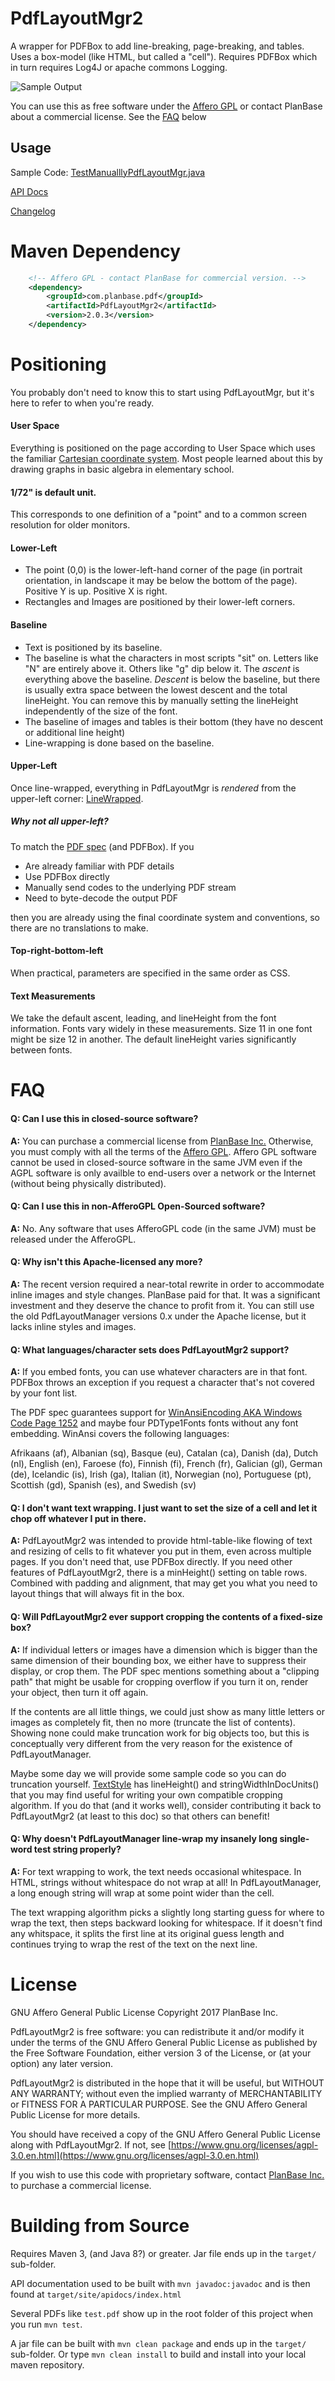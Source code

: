 # PdfLayoutMgr2

A wrapper for PDFBox to add line-breaking, page-breaking, and tables.
Uses a box-model (like HTML, but called a "cell").
Requires PDFBox which in turn requires Log4J or apache commons Logging.

![Sample Output](sampleScreenShot.png)

You can use this as free software under the [Affero GPL](https://www.gnu.org/licenses/agpl-3.0.en.html) or contact PlanBase about a commercial license.
See the [FAQ](#faq) below

## Usage

Sample Code: [TestManualllyPdfLayoutMgr.java](src/test/java/TestManualllyPdfLayoutMgr.java)

[API Docs](https://planbase.github.io/PdfLayoutMgr2/apidocs/)

[Changelog](CHANGELOG.md)

# Maven Dependency
```xml
    <!-- Affero GPL - contact PlanBase for commercial version. -->
    <dependency>
        <groupId>com.planbase.pdf</groupId>
        <artifactId>PdfLayoutMgr2</artifactId>
        <version>2.0.3</version>
    </dependency>
```

# Positioning

You probably don't need to know this to start using PdfLayoutMgr, but it's here to refer to when you're ready.

#### User Space
Everything is positioned on the page according to User Space which uses the familiar [Cartesian coordinate system](https://en.wikipedia.org/wiki/Cartesian_coordinate_system).
Most people learned about this by drawing graphs in basic algebra in elementary school.

#### 1/72" is default unit.
This corresponds to one definition of a "point" and to a common screen resolution for older monitors.

#### Lower-Left
* The point (0,0) is the lower-left-hand corner of the page (in portrait orientation, in landscape it may be below the bottom of the page).
Positive Y is up.  Positive X is right.
* Rectangles and Images are positioned by their lower-left corners.

#### Baseline
* Text is positioned by its baseline.
* The baseline is what the characters in most scripts "sit" on.
Letters like "N" are entirely above it.
Others like "g" dip below it.
The *ascent* is everything above the baseline.
*Descent* is below the baseline, but there is usually extra space between the lowest descent and the total lineHeight.
You can remove this by manually setting the lineHeight independently of the size of the font.
* The baseline of images and tables is their bottom (they have no descent or additional line height) 
* Line-wrapping is done based on the baseline.

#### Upper-Left
Once line-wrapped, everything in PdfLayoutMgr is *rendered* from the upper-left corner: [LineWrapped](src/main/java/com/planbase/pdf/layoutmanager/lineWrapping/LineWrapped.kt).

##### Why not all upper-left?
To match the [PDF spec](http://www.adobe.com/content/dam/acom/en/devnet/acrobat/pdfs/PDF32000_2008.pdf) (and PDFBox).
If you
* Are already familiar with PDF details
* Use PDFBox directly
* Manually send codes to the underlying PDF stream
* Need to byte-decode the output PDF

then you are already using the final coordinate system and conventions, so there are no translations to make.

#### Top-right-bottom-left
When practical, parameters are specified in the same order as CSS.

#### Text Measurements
We take the default ascent, leading, and lineHeight from the font information.
Fonts vary widely in these measurements.
Size 11 in one font might be size 12 in another.
The default lineHeight varies significantly between fonts.

# FAQ

#### Q: Can I use this in closed-source software?
**A:** You can purchase a commercial license from [PlanBase Inc.](https://planbase.com)
Otherwise, you must comply with all the terms of the [Affero GPL](https://www.gnu.org/licenses/agpl-3.0.en.html).
Affero GPL software cannot be used in closed-source software in the same JVM even if the AGPL software is only availble to end-users over a network or the Internet (without being physically distributed).

#### Q: Can I use this in non-AfferoGPL Open-Sourced software?
**A:** No.
Any software that uses AfferoGPL code (in the same JVM) must be released under the AfferoGPL. 

#### Q: Why isn't this Apache-licensed any more?
**A:** The recent version required a near-total rewrite in order to accommodate inline images and style changes.
PlanBase paid for that.  It was a significant investment and they deserve the chance to profit from it.
You can still use the old PdfLayoutManager versions 0.x under the Apache license, but it lacks inline styles and images.

#### Q: What languages/character sets does PdfLayoutMgr2 support?
**A:** If you embed fonts, you can use whatever characters are in that font.
PDFBox throws an exception if you request a character that's not covered by your font list.

The PDF spec guarantees support for [WinAnsiEncoding AKA Windows Code Page 1252](http://en.wikipedia.org/wiki/Windows-1252) and maybe four PDType1Fonts fonts without any font embedding.  WinAnsi covers the following languages:

Afrikaans (af), Albanian (sq), Basque (eu), Catalan (ca), Danish (da), Dutch (nl), English (en), Faroese (fo), Finnish (fi), French (fr), Galician (gl), German (de), Icelandic (is), Irish (ga), Italian (it), Norwegian (no), Portuguese (pt), Scottish (gd), Spanish (es), and Swedish (sv)


#### Q: I don't want text wrapping.  I just want to set the size of a cell and let it chop off whatever I put in there.
**A:** PdfLayoutMgr2 was intended to provide html-table-like flowing of text and resizing of cells to fit whatever you put in them, even across multiple pages.  If you don't need that, use PDFBox directly.  If you need other features of PdfLayoutMgr2, there is a minHeight() setting on table rows.  Combined with padding and alignment, that may get you what you need to layout things that will always fit in the box.

#### Q: Will PdfLayoutMgr2 ever support cropping the contents of a fixed-size box?
**A:** If individual letters or images have a dimension which is bigger than the same dimension of their bounding box, we either have to suppress their display, or crop them.  The PDF spec mentions something about a "clipping path" that might be usable for cropping overflow if you turn it on, render your object, then turn it off again.

If the contents are all little things, we could just show as many little letters or images as completely fit, then no more (truncate the list of contents).  Showing none could make truncation work for big objects too, but this is conceptually very different from the very reason for the existence of PdfLayoutManager.

Maybe some day we will provide some sample code so you can do truncation yourself.  [TextStyle](src/main/java/com/planbase/pdf/layoutmanager/TextStyle.java) has lineHeight() and stringWidthInDocUnits() that you may find useful for writing your own compatible cropping algorithm.  If you do that (and it works well), consider contributing it back to PdfLayoutMgr2 (at least to this doc) so that others can benefit!

#### Q: Why doesn't PdfLayoutManager line-wrap my insanely long single-word test string properly?
**A:** For text wrapping to work, the text needs occasional whitespace.  In HTML, strings without whitespace do not wrap at all!  In PdfLayoutManager, a long enough string will wrap at some point wider than the cell.

The text wrapping algorithm picks a slightly long starting guess for where to wrap the text, then steps backward looking for whitespace. If it doesn't find any whitspace, it splits the first line at its original guess length and continues trying to wrap the rest of the text on the next line.

# License
GNU Affero General Public License
Copyright 2017 PlanBase Inc.

PdfLayoutMgr2 is free software: you can redistribute it and/or modify
it under the terms of the GNU Affero General Public License as published by
the Free Software Foundation, either version 3 of the License, or
(at your option) any later version.

PdfLayoutMgr2 is distributed in the hope that it will be useful,
but WITHOUT ANY WARRANTY; without even the implied warranty of
MERCHANTABILITY or FITNESS FOR A PARTICULAR PURPOSE.  See the
GNU Affero General Public License for more details.

You should have received a copy of the GNU Affero General Public License
along with PdfLayoutMgr2.  If not, see [https://www.gnu.org/licenses/agpl-3.0.en.html](https://www.gnu.org/licenses/agpl-3.0.en.html)

If you wish to use this code with proprietary software,
contact [PlanBase Inc.](https://planbase.com) to purchase a commercial license.


# Building from Source

Requires Maven 3, (and Java 8?) or greater.  Jar file ends up in the `target/` sub-folder.

API documentation used to be built with `mvn javadoc:javadoc` and is then found at `target/site/apidocs/index.html`

Several PDFs like `test.pdf` show up in the root folder of this project when you run `mvn test`.

A jar file can be built with `mvn clean package` and ends up in the `target/` sub-folder.  Or type `mvn clean install` to build and install into your local maven repository.
